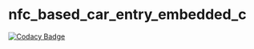 # nfc_based_car_entry_embedded_c
[![Codacy Badge](https://api.codacy.com/project/badge/Grade/28ee1a7efa684ce0b07541dfcfd4f7ca)](https://app.codacy.com/manual/vedantsinha/nfc_based_car_entry_embedded_c?utm_source=github.com&utm_medium=referral&utm_content=vedantsinha/nfc_based_car_entry_embedded_c&utm_campaign=Badge_Grade_Dashboard)
